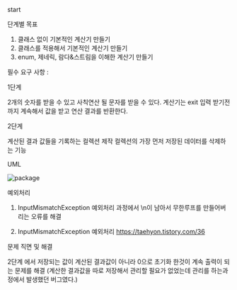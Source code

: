 start

단계별 목표
1. 클래스 없이 기본적인 계산기 만들기
2. 클래스를 적용해서 기본적인 계산기 만들기
3. enum, 제네릭, 람다&스트림을 이해한 계산기 만들기

필수 요구 사항 :

1단계

2개의 숫자를 받을 수 있고 사칙연산 될 문자를 받을 수 있다.
계산기는 exit 입력 받기전까지 계속해서 값을 받고 연산 결과를 반환한다.


2단계

계산된 결과 값들을 기록하는 컬렉션 제작
컬렉션의 가장 먼저 저장된 데이터를 삭제하는 기능

UML

![package](https://github.com/user-attachments/assets/b8c5e8f4-cbcb-41e9-9326-7871483fb69a)


예외처리 

1. InputMismatchException 예외처리 과정에서 \n이 남아서 무한루프를 만들어버리는 오류를 해결

2. InputMismatchException 예외처리
   https://taehyon.tistory.com/36

문제 직면 및 해결

2단계 에서 저장되는 값이 계산된 결과값이 아니라 0으로 초기화 한것이 계속 출력이 되는 문제를 해결
(계산한 결과값을 따로 저장해서 관리할 필요가 없었는데 관리를 하는과정에서 발생했던 버그였다.)
